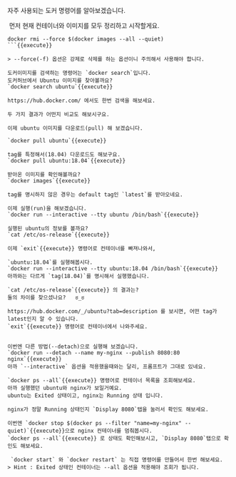 자주 사용되는 도커 명령어를 알아보겠습니다.

​
먼저 현재 컨테이너와 이미지를 모두 정리하고 시작할게요.
```
docker rmi --force $(docker images --all --quiet)
```{{execute}}

> --force(-f) 옵션은 강제로 삭제를 하는 옵션이니 주의해서 사용해야 합니다.

도커이미지를 검색하는 명령어는 `docker search`입니다.
도커허브에서 Ubuntu 이미지를 찾아볼까요?  
`docker search ubuntu`{{execute}}

https://hub.docker.com/ 에서도 한번 검색을 해보세요.

두 가지 결과가 어떤지 비교도 해보시구요.

이제 ubuntu 이미지를 다운로드(pull) 해 보겠습니다.

`docker pull ubuntu`{{execute}}

tag를 특정해서(18.04) 다운로드도 해보구요.
`docker pull ubuntu:18.04`{{execute}}

받아온 이미지를 확인해볼까요?
`docker images`{{execute}}

tag를 명시하지 않은 경우는 default tag인 `latest`를 받아오네요.

이제 실행(run)을 해보겠습니다.
`docker run --interactive --tty ubuntu /bin/bash`{{execute}}

실행된 ubuntu의 정보를 볼까요?
`cat /etc/os-release`{{execute}}

이제 `exit`{{execute}} 명령어로 컨테이너를 빠져나와서,

`ubuntu:18.04`를 실행해봅시다.
`docker run --interactive --tty ubuntu:18.04 /bin/bash`{{execute}}
아까와는 다르게 `tag(18.04)`를 명시해서 실행했습니다.

`cat /etc/os-release`{{execute}} 의 결과는?  
둘의 차이를 찾으셨나요?   ಠ_ಠ

https://hub.docker.com/_/ubuntu?tab=description 를 보시면, 어떤 tag가 latest인지 알 수 있습니다.
`exit`{{execute}} 명령어로 컨테이너에서 나와주세요.


이번엔 다른 방법(--detach)으로 실행해 보겠습니다.
`docker run --detach --name my-nginx --publish 8080:80 nginx`{{execute}}
아까 `--interactive` 옵션을 적용했을때와는 달리, 프롬프트가 그대로 있네요.

`docker ps --all`{{execute}} 명령어로 컨테이너 목록을 조회해보세요.
아까 실행했던 ubuntu와 nginx가 보일거예요.  
ubuntu는 Exited 상태이고, nginx는 Running 상태 입니다.

nginx가 정말 Running 상태인지 `Display 8080`탭을 눌러서 확인도 해보세요.

이번엔 `docker stop $(docker ps --filter "name=my-nginx" --quiet)`{{execute}}으로 nginx 컨테이너를 멈춰봅시다.  
`docker ps --all`{{execute}} 로 상태도 확인해보시고, `Display 8080`탭으로 확인도 해보세요.

 `docker start` 와 `docker restart` 는 직접 명령어를 만들어서 한번 해보세요.
> Hint : Exited 상태인 컨테이너는 --all 옵션을 적용해야 조회가 됩니다.
